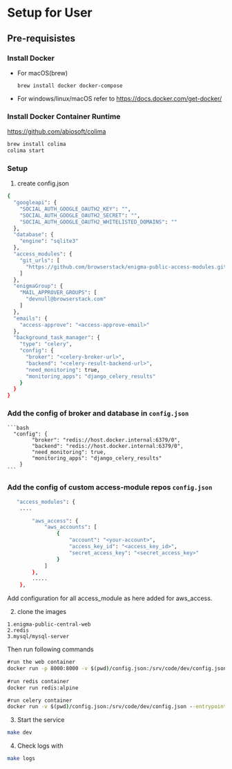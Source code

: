 # Setup for User

## Pre-requisistes

### Install Docker

- For macOS(brew)
    ```
    brew install docker docker-compose
    ```
-  For windows/linux/macOS refer to
  https://docs.docker.com/get-docker/ 

### Install Docker Container Runtime
https://github.com/abiosoft/colima
```bash
brew install colima
colima start
```

### Setup

1. create config.json
```bash
{
  "googleapi": {
    "SOCIAL_AUTH_GOOGLE_OAUTH2_KEY": "",
    "SOCIAL_AUTH_GOOGLE_OAUTH2_SECRET": "",
    "SOCIAL_AUTH_GOOGLE_OAUTH2_WHITELISTED_DOMAINS": ""
  },
  "database": {
    "engine": "sqlite3"
  },
  "access_modules": {
    "git_urls": [
      "https://github.com/browserstack/enigma-public-access-modules.git"
    ]
  },
  "enigmaGroup": {
    "MAIL_APPROVER_GROUPS": [
      "devnull@browserstack.com"
    ]
  },
  "emails": {
    "access-approve": "<access-approve-email>"
  },
  "background_task_manager": {
    "type": "celery",
    "config": {
      "broker": "<celery-broker-url>",
      "backend": "<celery-result-backend-url>",
      "need_monitoring": true,
      "monitoring_apps": "django_celery_results"
    }
  }
}
```


### Add the config of broker and database in `config.json`
    ```bash
      "config": {
            "broker": "redis://host.docker.internal:6379/0",
            "backend": "redis://host.docker.internal:6379/0",
            "need_monitoring": true,
            "monitoring_apps": "django_celery_results"
        }
    ```

### Add the config of custom access-module repos `config.json`

```bash
   "access_modules": {
    ....

        "aws_access": {
            "aws_accounts": [
                {
                    "account": "<your-account>",
                    "access_key_id": "<access_key_id>",
                    "secret_access_key": "<secret_access_key>"
                }
            ]
        },
        .....
    },
```
Add configuration for all access_module as here added for aws_access.

2. clone the images 


```
1.enigma-public-central-web
2.redis
3.mysql/mysql-server 
```
Then run following commands
```cmd
#run the web container
docker run -p 8000:8000 -v $(pwd)/config.json:/srv/code/dev/config.json enigma-public-central-web
 
#run redis container
docker run redis:alpine

#run celery container
docker run -v $(pwd)/config.json:/srv/code/dev/config.json --entrypoint /bin/bash enigma-public-central-web -c 'python3 -m celery -A BrowserStackAutomation worker -n worker1 -l DEBUG’
```

3. Start the service
```bash
make dev
```
4. Check logs with
```bash
make logs
```
